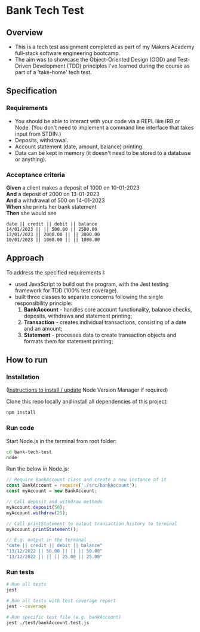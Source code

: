 # Bank Tech Test

## Overview
- This is a tech test assignment completed as part of my Makers Academy full-stack software engineering bootcamp.
- The aim was to showcase the Object-Oriented Design (OOD) and Test-Driven Development (TDD) principles I've learned during the course as part of a 'take-home' tech test.

## Specification

### Requirements

* You should be able to interact with your code via a REPL like IRB or Node.  (You don't need to implement a command line interface that takes input from STDIN.)
* Deposits, withdrawal.
* Account statement (date, amount, balance) printing.
* Data can be kept in memory (it doesn't need to be stored to a database or anything).

### Acceptance criteria

**Given** a client makes a deposit of 1000 on 10-01-2023  
**And** a deposit of 2000 on 13-01-2023  
**And** a withdrawal of 500 on 14-01-2023  
**When** she prints her bank statement  
**Then** she would see

```
date || credit || debit || balance
14/01/2023 || || 500.00 || 2500.00
13/01/2023 || 2000.00 || || 3000.00
10/01/2023 || 1000.00 || || 1000.00
```

## Approach
To address the specified requirements I:
- used JavaScript to build out the program, with the Jest testing framework for TDD (100% test coverage).
- built three classes to separate concerns following the single responsibility principle:
  1. **BankAccount** - handles core account functionality, balance checks, deposits, withdraws and statement printing; 
  2. **Transaction** - creates individual transactions, consisting of a date and an amount;
  3. **Statement** - processes data to create transaction objects and formats them for statement printing;

## How to run

### Installation
([Instructions to install / update](https://github.com/nvm-sh/nvm#installing-and-updating) Node Version Manager if required)

Clone this repo locally and install all dependencies of this project:
```bash
npm install
```

### Run code
Start Node.js in the terminal from root folder:
```bash
cd bank-tech-test
node
```

Run the below in Node.js:

```javascript
// Require BankAccount class and create a new instance of it
const BankAccount = require('./src/bankAccount');
const myAccount = new BankAccount;

// Call deposit and withdraw methods
myAccount.deposit(50);
myAccount.withdraw(25);

// Call printStatement to output transaction history to terminal
myAccount.printStatement();

// E.g. output in the terminal
"date || credit || debit || balance"
"13/12/2022 || 50.00 || || || 50.00"
"13/12/2022 || || || 25.00 || 25.00"
```

### Run tests

```bash
# Run all tests
jest

# Run all tests with test coverage report
jest --coverage

# Run specific test file (e.g. bankAccount)
jest ./test/bankAccount.test.js
```